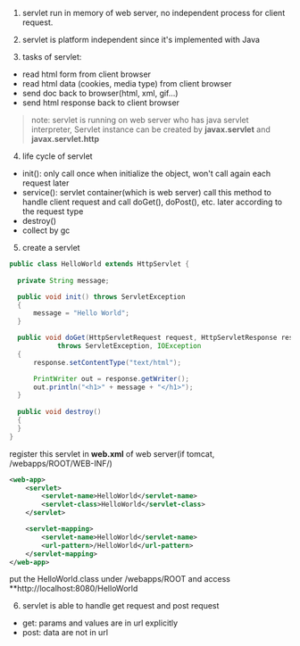 1. servlet run in memory of web server, no independent process for client request.

2. servlet is platform independent since it's implemented with Java

3. tasks of servlet:
- read html form from client browser
- read html data (cookies, media type) from client browser
- send doc back to browser(html, xml, gif...)
- send html response back to client browser

> note: servlet is running on web server who has java servlet interpreter, Servlet instance
can be created by **javax.servlet** and **javax.servlet.http**

4. life cycle of servlet
- init(): only call once when initialize the object, won't call again each request later
- service(): servlet container(which is web server) call this method to handle client request and call doGet(), doPost(), etc.
later according to the request type
- destroy()
- collect by gc

5. create a servlet
```java
public class HelloWorld extends HttpServlet {
 
  private String message;

  public void init() throws ServletException
  {
      message = "Hello World";
  }

  public void doGet(HttpServletRequest request, HttpServletResponse response)
            throws ServletException, IOException
  {
      response.setContentType("text/html");

      PrintWriter out = response.getWriter();
      out.println("<h1>" + message + "</h1>");
  }
  
  public void destroy()
  {
  }
}
```
register this servlet in **web.xml** of web server(if tomcat, <Tomcat-install-dir>/webapps/ROOT/WEB-INF/)
```xml
<web-app>      
    <servlet>
        <servlet-name>HelloWorld</servlet-name>
        <servlet-class>HelloWorld</servlet-class>
    </servlet>

    <servlet-mapping>
        <servlet-name>HelloWorld</servlet-name>
        <url-pattern>/HelloWorld</url-pattern>
    </servlet-mapping>
</web-app>
```
put the HelloWorld.class under <Tomcat-install-dir>/webapps/ROOT and access
**http://localhost:8080/HelloWorld

6. servlet is able to handle get request and post request
- get: params and values are in url explicitly
- post: data are not in url